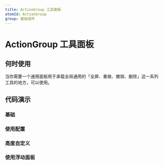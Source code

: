 ```yaml
---
title: ActionGroup 工具面板
atomId: ActionGroup
group: 基础组件
---
```


# ActionGroup 工具面板

## 何时使用

当你需要一个通用面板用于承载全局通用的「全屏、重做、撤销、删除」这一系列工具的地方，可以使用。

## 代码演示

### 基础

<code src="./demos/basic.tsx" ></code>

### 使用配置

<code src="./demos/config.tsx" ></code>

### 高度自定义

<code src="./demos/custom.tsx" ></code>

### 使用浮动面板

<code src="./demos/withPanel.tsx" iframe></code>
